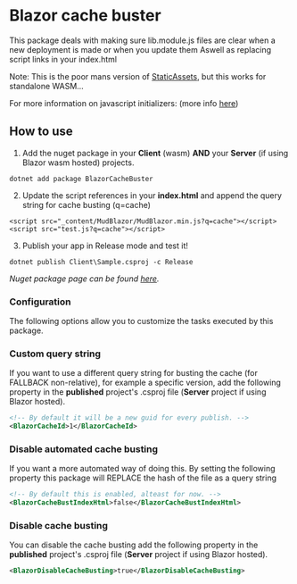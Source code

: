 # Blazor cache buster

This package deals with making sure lib.module.js files are clear when a new deployment is made or when you update them
Aswell as replacing script links in your index.html

Note: This is the poor mans version of [StaticAssets](https://learn.microsoft.com/en-us/aspnet/core/fundamentals/static-files?view=aspnetcore-9.0), but this works for standalone WASM...

For more information on javascript initializers:
(more info [here](https://docs.microsoft.com/en-us/aspnet/core/blazor/javascript-interoperability/?view=aspnetcore-6.0#javascript-initializers))

## How to use

1. Add the nuget package in your **Client** (wasm) **AND** your **Server** (if using Blazor wasm hosted) projects.

```
dotnet add package BlazorCacheBuster
```

2. Update the script references in your **index.html** and append the query string for cache busting (q=cache)
```
<script src="_content/MudBlazor/MudBlazor.min.js?q=cache"></script>
<script src="test.js?q=cache"></script>
```

3. Publish your app in Release mode and test it!

```
dotnet publish Client\Sample.csproj -c Release
```

_Nuget package page can be found [here](https://www.nuget.org/packages/BlazorCacheBuster)._

### Configuration

The following options allow you to customize the tasks executed by this package.

### **Custom query string**

If you want to use a different query string for busting the cache (for FALLBACK non-relative), for example a specific version, add the following property in the **published** project's .csproj file (**Server** project if using Blazor hosted).

```xml
<!-- By default it will be a new guid for every publish. -->
<BlazorCacheId>1</BlazorCacheId>
```
### **Disable automated cache busting**

If you want a more automated way of doing this. By setting the following property this package will REPLACE the hash of the file as a query string

```xml
<!-- By default this is enabled, alteast for now. -->
<BlazorCacheBustIndexHtml>false</BlazorCacheBustIndexHtml>
```

### **Disable cache busting**

You can disable the cache busting add the following property in the **published** project's .csproj file (**Server** project if using Blazor hosted).

```xml
<BlazorDisableCacheBusting>true</BlazorDisableCacheBusting>
```
